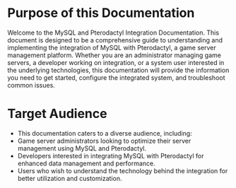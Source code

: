 
# Purpose of this Documentation
Welcome to the MySQL and Pterodactyl Integration Documentation. This document is designed to be a comprehensive guide to understanding and implementing the integration of MySQL with Pterodactyl, a game server management platform. Whether you are an administrator managing game servers, a developer working on integration, or a system user interested in the underlying technologies, this documentation will provide the information you need to get started, configure the integrated system, and troubleshoot common issues.
# Target Audience
- This documentation caters to a diverse audience, including:
- Game server administrators looking to optimize their server management using MySQL and Pterodactyl.
- Developers interested in integrating MySQL with Pterodactyl for enhanced data management and performance.
- Users who wish to understand the technology behind the integration for better utilization and customization.
